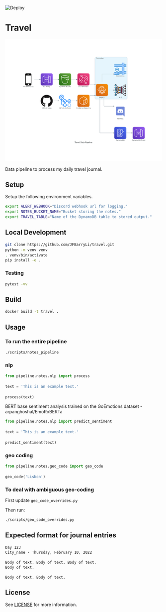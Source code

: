 ![Deploy](https://github.com/JFBarryLi/travel/actions/workflows/ci.yml/badge.svg)

# Travel
![Architecture](./diagrams/travel_data_pipeline.png)

Data pipeline to process my daily travel journal.

## Setup
Setup the following environment variables.
```bash
export ALERT_WEBHOOK="Discord webhook url for logging."
export NOTES_BUCKET_NAME="Bucket storing the notes."
export TRAVEL_TABLE="Name of the DynamoDB table to stored output."
```

## Local Development

```bash
git clone https://github.com/JFBarryLi/travel.git
python -m venv venv
. venv/bin/activate
pip install -e .
```

### Testing
```bash
pytest -vv
```

## Build

```bash
docker build -t travel .
```

## Usage

### To run the entire pipeline
```bash
./scripts/notes_pipeline
```

### nlp
```python
from pipeline.notes.nlp import process

text = 'This is an example text.'

process(text)
```

BERT base sentiment analysis trained on the GoEmotions dataset - arpanghoshal/EmoRoBERTa

```python
from pipeline.notes.nlp import predict_sentiment

text = 'This is an example text.'

predict_sentiment(text)

```

### geo coding
```python
from pipeline.notes.geo_code import geo_code

geo_code('Lisbon')
```

### To deal with ambiguous geo-coding
First update `geo_code_overrides.py`

Then run:
```bash
./scripts/geo_code_overrides.py
```

## Expected format for journal entries
```
Day 123
City_name - Thursday, February 10, 2022

Body of text. Body of text. Body of text.
Body of text.

Body of text. Body of text.
```

## License
See [LICENSE](./LICENSE) for more information.
